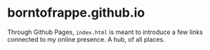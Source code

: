 # borntofrappe.github.io

Through Github Pages, `index.html` is meant to introduce a few links connected to my online presence. A hub, of all places.
